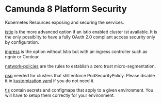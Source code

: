 # Camunda 8 Platform Security

Kubernetes Resources exposing and securing the services.

[istio](../docs/istio-config.md) is the more advanced option if an Istio enabled cluster ist available. It is the only possiblity to have a fully OAuth 2.0 compliant access security only by configuration.

[ingress](.) is the option without Istio but with an ingress controller such as ngnix or Contour.

[network-policies](.) are the rules to establish a zero trust micro-segmentation.

[psp](.) needed for clusters that still enforce PodSecurityPolicy. Please disable it in [kustomization.yaml](../kustomization.yaml) if you do not need it.

[tls](../docs/tls.md) contain secrets and configmaps that apply to a given environment. You will have to setup them correctly for your environment.